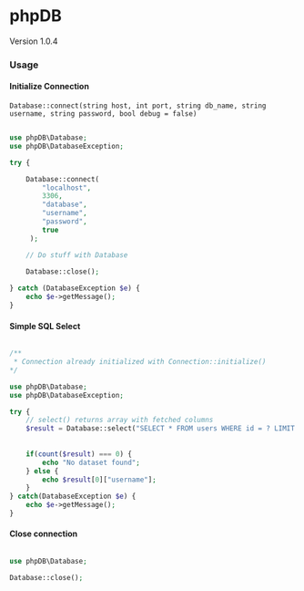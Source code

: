 # phpDB

Version 1.0.4

### Usage

#### Initialize Connection

``Database::connect(string host, int port, string db_name, string username, string password, bool debug = false)``

````php

use phpDB\Database;
use phpDB\DatabaseException;

try {

    Database::connect(
        "localhost",
        3306,
        "database",
        "username",
        "password",
        true
     );

    // Do stuff with Database
    
    Database::close();

} catch (DatabaseException $e) {
    echo $e->getMessage();
}
````

#### Simple SQL Select

````php

/** 
 * Connection already initialized with Connection::initialize()
*/

use phpDB\Database;
use phpDB\DatabaseException;

try {
    // select() returns array with fetched columns
    $result = Database::select("SELECT * FROM users WHERE id = ? LIMIT 1", 1);
    
    
    if(count($result) === 0) {
        echo "No dataset found";
    } else {
        echo $result[0]["username"];
    }
} catch(DatabaseException $e) {
    echo $e->getMessage();
}
````

#### Close connection

````php

use phpDB\Database;

Database::close();

````